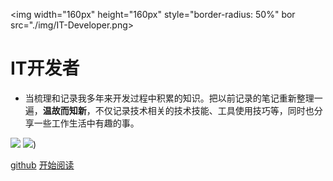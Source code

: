<img width="160px" height="160px" style="border-radius: 50%" bor src="./img/IT-Developer.png>

# IT开发者

- 当梳理和记录我多年来开发过程中积累的知识。把以前记录的笔记重新整理一遍，**温故而知新**，不仅记录技术相关的技术技能、工具使用技巧等，同时也分享一些工作生活中有趣的事。

[<img src="https://img.shields.io/badge/Gitte-Welcome-yellow">](https://gitee.com/daskj/docs-template/tree/master/docs) [<img src="https://img.shields.io/badge/%E7%A4%BA%E4%BE%8B-%E6%AC%A2%E8%BF%8E%E8%AE%BF%E9%97%AE-important">](https://github.com/rea-leaf/IT-Developer/tree/master/docs))

[github](https://github.com/rea-leaf/IT-Developer/tree/master/docs)
[开始阅读](README.md)


